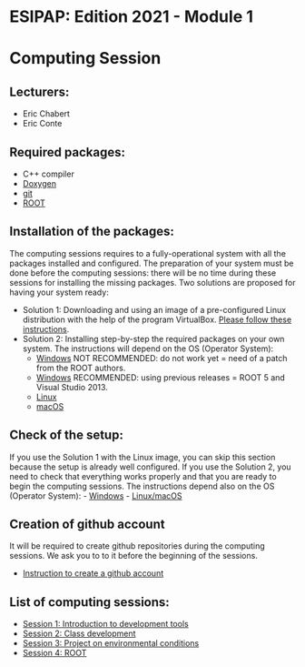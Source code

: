 # ESIPAP: Edition 2021 - Module 1
#   Computing Session


## Lecturers:
  - Eric Chabert
  - Eric Conte


## Required packages:
  - C++ compiler
  - [Doxygen](https://www.doxygen.nl/index.html)
  - [git](https://github.com/)
  - [ROOT](https://root.cern.ch/)


## Installation of the packages:
 
The computing sessions requires to a fully-operational system with all the packages installed and configured. The preparation of your system must be done before the computing sessions: there will be no time during these sessions for installing the missing packages.
Two solutions are proposed for having your system ready:

  - Solution 1: Downloading and using an image of a pre-configured Linux distribution with the help of the program VirtualBox. [Please follow these instructions](doc/install/VirtualBox.md).
  - Solution 2: Installing step-by-step the required packages on your own system. The instructions will depend on the OS (Operator System): 
    - [Windows](doc/install/Windows.md) NOT RECOMMENDED: do not work yet = need of a patch from the ROOT authors.
    - [Windows](doc/install/Windows2.md) RECOMMENDED: using previous releases = ROOT 5 and Visual Studio 2013.
    - [Linux](doc/install/Linux.md)
    - [macOS](doc/install/macOS.md)

## Check of the setup:
 
If you use the Solution 1 with the Linux image, you can skip this section because the setup is already well configured. If you use the Solution 2, you need to check that everything works properly and that you are ready to begin the computing sessions. The instructions depend also on the OS (Operator System):
    - [Windows](doc/validation/Windows.md) 
    - [Linux/macOS](doc/validation/Linux-macOS.md)

## Creation of github account

It will be required to create github repositories during the computing sessions.
We ask you to to it before the beginning of the sessions.
  - [Instruction to create a github account](doc/git/GitAccount.md)

## List of computing sessions:
  - [Session 1: Introduction to development tools](sessions/Session1.md)
  - [Session 2: Class development](sessions/Session2.md)
  - [Session 3: Project on environmental conditions](Session3.md)
  - [Session 4: ROOT](sessions/Session4.md)


